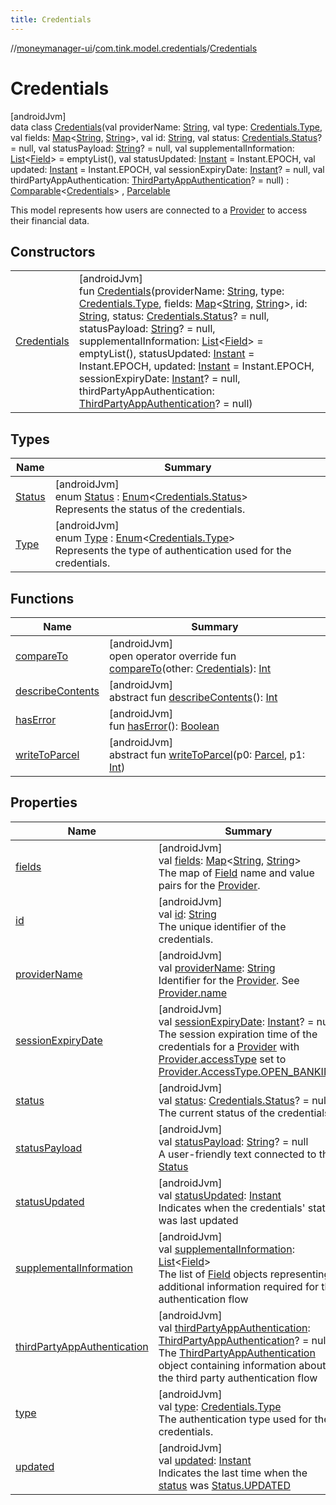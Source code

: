 ```yaml
---
title: Credentials
---
```

//[moneymanager-ui](../../../index.html)/[com.tink.model.credentials](../index.html)/[Credentials](index.html)



# Credentials



[androidJvm]\
data class [Credentials](index.html)(val providerName: [String](https://kotlinlang.org/api/latest/jvm/stdlib/kotlin/-string/index.html), val type: [Credentials.Type](-type/index.html), val fields: [Map](https://kotlinlang.org/api/latest/jvm/stdlib/kotlin.collections/-map/index.html)&lt;[String](https://kotlinlang.org/api/latest/jvm/stdlib/kotlin/-string/index.html), [String](https://kotlinlang.org/api/latest/jvm/stdlib/kotlin/-string/index.html)&gt;, val id: [String](https://kotlinlang.org/api/latest/jvm/stdlib/kotlin/-string/index.html), val status: [Credentials.Status](-status/index.html)? = null, val statusPayload: [String](https://kotlinlang.org/api/latest/jvm/stdlib/kotlin/-string/index.html)? = null, val supplementalInformation: [List](https://kotlinlang.org/api/latest/jvm/stdlib/kotlin.collections/-list/index.html)&lt;[Field](../../com.tink.model.misc/-field/index.html)&gt; = emptyList(), val statusUpdated: [Instant](https://developer.android.com/reference/kotlin/java/time/Instant.html) = Instant.EPOCH, val updated: [Instant](https://developer.android.com/reference/kotlin/java/time/Instant.html) = Instant.EPOCH, val sessionExpiryDate: [Instant](https://developer.android.com/reference/kotlin/java/time/Instant.html)? = null, val thirdPartyAppAuthentication: [ThirdPartyAppAuthentication](../../com.tink.model.authentication/-third-party-app-authentication/index.html)? = null) : [Comparable](https://kotlinlang.org/api/latest/jvm/stdlib/kotlin/-comparable/index.html)&lt;[Credentials](index.html)&gt; , [Parcelable](https://developer.android.com/reference/kotlin/android/os/Parcelable.html)

This model represents how users are connected to a [Provider](../../com.tink.model.provider/-provider/index.html) to access their financial data.



## Constructors


| | |
|---|---|
| [Credentials](-credentials.html) | [androidJvm]<br>fun [Credentials](-credentials.html)(providerName: [String](https://kotlinlang.org/api/latest/jvm/stdlib/kotlin/-string/index.html), type: [Credentials.Type](-type/index.html), fields: [Map](https://kotlinlang.org/api/latest/jvm/stdlib/kotlin.collections/-map/index.html)&lt;[String](https://kotlinlang.org/api/latest/jvm/stdlib/kotlin/-string/index.html), [String](https://kotlinlang.org/api/latest/jvm/stdlib/kotlin/-string/index.html)&gt;, id: [String](https://kotlinlang.org/api/latest/jvm/stdlib/kotlin/-string/index.html), status: [Credentials.Status](-status/index.html)? = null, statusPayload: [String](https://kotlinlang.org/api/latest/jvm/stdlib/kotlin/-string/index.html)? = null, supplementalInformation: [List](https://kotlinlang.org/api/latest/jvm/stdlib/kotlin.collections/-list/index.html)&lt;[Field](../../com.tink.model.misc/-field/index.html)&gt; = emptyList(), statusUpdated: [Instant](https://developer.android.com/reference/kotlin/java/time/Instant.html) = Instant.EPOCH, updated: [Instant](https://developer.android.com/reference/kotlin/java/time/Instant.html) = Instant.EPOCH, sessionExpiryDate: [Instant](https://developer.android.com/reference/kotlin/java/time/Instant.html)? = null, thirdPartyAppAuthentication: [ThirdPartyAppAuthentication](../../com.tink.model.authentication/-third-party-app-authentication/index.html)? = null) |


## Types


| Name | Summary |
|---|---|
| [Status](-status/index.html) | [androidJvm]<br>enum [Status](-status/index.html) : [Enum](https://kotlinlang.org/api/latest/jvm/stdlib/kotlin/-enum/index.html)&lt;[Credentials.Status](-status/index.html)&gt; <br>Represents the status of the credentials. |
| [Type](-type/index.html) | [androidJvm]<br>enum [Type](-type/index.html) : [Enum](https://kotlinlang.org/api/latest/jvm/stdlib/kotlin/-enum/index.html)&lt;[Credentials.Type](-type/index.html)&gt; <br>Represents the type of authentication used for the credentials. |


## Functions


| Name | Summary |
|---|---|
| [compareTo](compare-to.html) | [androidJvm]<br>open operator override fun [compareTo](compare-to.html)(other: [Credentials](index.html)): [Int](https://kotlinlang.org/api/latest/jvm/stdlib/kotlin/-int/index.html) |
| [describeContents](../../com.tink.service.provider/-provider-filter/index.html#-1578325224%2FFunctions%2F1000845458) | [androidJvm]<br>abstract fun [describeContents](../../com.tink.service.provider/-provider-filter/index.html#-1578325224%2FFunctions%2F1000845458)(): [Int](https://kotlinlang.org/api/latest/jvm/stdlib/kotlin/-int/index.html) |
| [hasError](has-error.html) | [androidJvm]<br>fun [hasError](has-error.html)(): [Boolean](https://kotlinlang.org/api/latest/jvm/stdlib/kotlin/-boolean/index.html) |
| [writeToParcel](../../com.tink.service.provider/-provider-filter/index.html#-1754457655%2FFunctions%2F1000845458) | [androidJvm]<br>abstract fun [writeToParcel](../../com.tink.service.provider/-provider-filter/index.html#-1754457655%2FFunctions%2F1000845458)(p0: [Parcel](https://developer.android.com/reference/kotlin/android/os/Parcel.html), p1: [Int](https://kotlinlang.org/api/latest/jvm/stdlib/kotlin/-int/index.html)) |


## Properties


| Name | Summary |
|---|---|
| [fields](fields.html) | [androidJvm]<br>val [fields](fields.html): [Map](https://kotlinlang.org/api/latest/jvm/stdlib/kotlin.collections/-map/index.html)&lt;[String](https://kotlinlang.org/api/latest/jvm/stdlib/kotlin/-string/index.html), [String](https://kotlinlang.org/api/latest/jvm/stdlib/kotlin/-string/index.html)&gt;<br>The map of [Field](../../com.tink.model.misc/-field/index.html) name and value pairs for the [Provider](../../com.tink.model.provider/-provider/index.html). |
| [id](id.html) | [androidJvm]<br>val [id](id.html): [String](https://kotlinlang.org/api/latest/jvm/stdlib/kotlin/-string/index.html)<br>The unique identifier of the credentials. |
| [providerName](provider-name.html) | [androidJvm]<br>val [providerName](provider-name.html): [String](https://kotlinlang.org/api/latest/jvm/stdlib/kotlin/-string/index.html)<br>Identifier for the [Provider](../../com.tink.model.provider/-provider/index.html). See [Provider.name](../../com.tink.model.provider/-provider/name.html) |
| [sessionExpiryDate](session-expiry-date.html) | [androidJvm]<br>val [sessionExpiryDate](session-expiry-date.html): [Instant](https://developer.android.com/reference/kotlin/java/time/Instant.html)? = null<br>The session expiration time of the credentials for a [Provider](../../com.tink.model.provider/-provider/index.html) with [Provider.accessType](../../com.tink.model.provider/-provider/access-type.html) set to [Provider.AccessType.OPEN_BANKING](../../com.tink.model.provider/-provider/-access-type/-o-p-e-n_-b-a-n-k-i-n-g/index.html) |
| [status](status.html) | [androidJvm]<br>val [status](status.html): [Credentials.Status](-status/index.html)? = null<br>The current status of the credentials. |
| [statusPayload](status-payload.html) | [androidJvm]<br>val [statusPayload](status-payload.html): [String](https://kotlinlang.org/api/latest/jvm/stdlib/kotlin/-string/index.html)? = null<br>A user-friendly text connected to the [Status](-status/index.html) |
| [statusUpdated](status-updated.html) | [androidJvm]<br>val [statusUpdated](status-updated.html): [Instant](https://developer.android.com/reference/kotlin/java/time/Instant.html)<br>Indicates when the credentials' status was last updated |
| [supplementalInformation](supplemental-information.html) | [androidJvm]<br>val [supplementalInformation](supplemental-information.html): [List](https://kotlinlang.org/api/latest/jvm/stdlib/kotlin.collections/-list/index.html)&lt;[Field](../../com.tink.model.misc/-field/index.html)&gt;<br>The list of [Field](../../com.tink.model.misc/-field/index.html) objects representing additional information required for the authentication flow |
| [thirdPartyAppAuthentication](third-party-app-authentication.html) | [androidJvm]<br>val [thirdPartyAppAuthentication](third-party-app-authentication.html): [ThirdPartyAppAuthentication](../../com.tink.model.authentication/-third-party-app-authentication/index.html)? = null<br>The [ThirdPartyAppAuthentication](../../com.tink.model.authentication/-third-party-app-authentication/index.html) object containing information about the third party authentication flow |
| [type](type.html) | [androidJvm]<br>val [type](type.html): [Credentials.Type](-type/index.html)<br>The authentication type used for the credentials. |
| [updated](updated.html) | [androidJvm]<br>val [updated](updated.html): [Instant](https://developer.android.com/reference/kotlin/java/time/Instant.html)<br>Indicates the last time when the [status](status.html) was [Status.UPDATED](-status/-u-p-d-a-t-e-d/index.html) |

